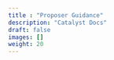 ```yaml
---
title : "Proposer Guidance"
description: "Catalyst Docs"
draft: false
images: []
weight: 20
---
```

